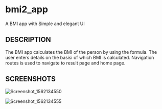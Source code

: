 # bmi2_app

A BMI app with Simple and elegant UI

## DESCRIPTION

The BMI app calculates the BMI of the person by using the formula. The user enters details on the basisi of which BMI is calculated.
Navigation routes is used to navigate to result page and home page.

## SCREENSHOTS

![Screenshot_1562134550](https://user-images.githubusercontent.com/45023388/60568035-4b3ed480-9d89-11e9-9965-f136610deab2.png)

![Screenshot_1562134555](https://user-images.githubusercontent.com/45023388/60568048-51cd4c00-9d89-11e9-9756-5c00735b358f.png)

